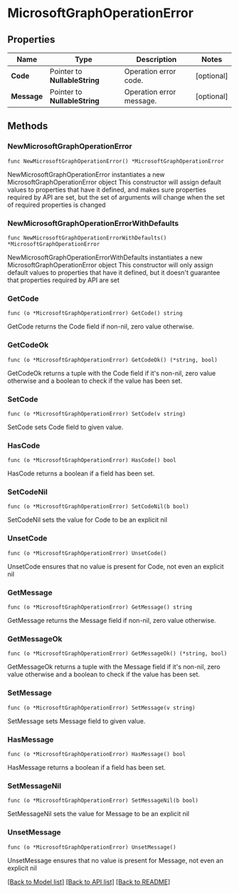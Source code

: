 # MicrosoftGraphOperationError

## Properties

Name | Type | Description | Notes
------------ | ------------- | ------------- | -------------
**Code** | Pointer to **NullableString** | Operation error code. | [optional] 
**Message** | Pointer to **NullableString** | Operation error message. | [optional] 

## Methods

### NewMicrosoftGraphOperationError

`func NewMicrosoftGraphOperationError() *MicrosoftGraphOperationError`

NewMicrosoftGraphOperationError instantiates a new MicrosoftGraphOperationError object
This constructor will assign default values to properties that have it defined,
and makes sure properties required by API are set, but the set of arguments
will change when the set of required properties is changed

### NewMicrosoftGraphOperationErrorWithDefaults

`func NewMicrosoftGraphOperationErrorWithDefaults() *MicrosoftGraphOperationError`

NewMicrosoftGraphOperationErrorWithDefaults instantiates a new MicrosoftGraphOperationError object
This constructor will only assign default values to properties that have it defined,
but it doesn't guarantee that properties required by API are set

### GetCode

`func (o *MicrosoftGraphOperationError) GetCode() string`

GetCode returns the Code field if non-nil, zero value otherwise.

### GetCodeOk

`func (o *MicrosoftGraphOperationError) GetCodeOk() (*string, bool)`

GetCodeOk returns a tuple with the Code field if it's non-nil, zero value otherwise
and a boolean to check if the value has been set.

### SetCode

`func (o *MicrosoftGraphOperationError) SetCode(v string)`

SetCode sets Code field to given value.

### HasCode

`func (o *MicrosoftGraphOperationError) HasCode() bool`

HasCode returns a boolean if a field has been set.

### SetCodeNil

`func (o *MicrosoftGraphOperationError) SetCodeNil(b bool)`

 SetCodeNil sets the value for Code to be an explicit nil

### UnsetCode
`func (o *MicrosoftGraphOperationError) UnsetCode()`

UnsetCode ensures that no value is present for Code, not even an explicit nil
### GetMessage

`func (o *MicrosoftGraphOperationError) GetMessage() string`

GetMessage returns the Message field if non-nil, zero value otherwise.

### GetMessageOk

`func (o *MicrosoftGraphOperationError) GetMessageOk() (*string, bool)`

GetMessageOk returns a tuple with the Message field if it's non-nil, zero value otherwise
and a boolean to check if the value has been set.

### SetMessage

`func (o *MicrosoftGraphOperationError) SetMessage(v string)`

SetMessage sets Message field to given value.

### HasMessage

`func (o *MicrosoftGraphOperationError) HasMessage() bool`

HasMessage returns a boolean if a field has been set.

### SetMessageNil

`func (o *MicrosoftGraphOperationError) SetMessageNil(b bool)`

 SetMessageNil sets the value for Message to be an explicit nil

### UnsetMessage
`func (o *MicrosoftGraphOperationError) UnsetMessage()`

UnsetMessage ensures that no value is present for Message, not even an explicit nil

[[Back to Model list]](../README.md#documentation-for-models) [[Back to API list]](../README.md#documentation-for-api-endpoints) [[Back to README]](../README.md)


